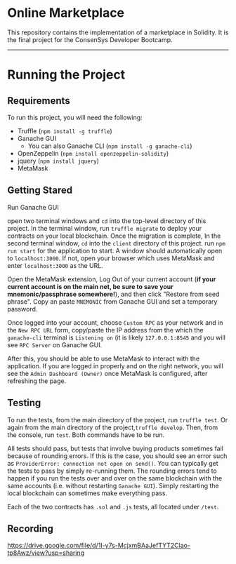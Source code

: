 # Online Marketplace

This repository contains the implementation of a marketplace in Solidity. 
It is the final project for the ConsenSys Developer Bootcamp. 

*** 

# Running the Project 

## Requirements 

To run this project, you will need the following:
- Truffle (`npm install -g truffle`)
- Ganache GUI
	- You can also Ganache CLI (`npm install -g ganache-cli`)
- OpenZeppelin (`npm install openzeppelin-solidity`)
- jquery (`npm install jquery`)
- MetaMask 

## Getting Stared 

Run Ganache GUI

open two terminal windows and `cd` into the top-level directory of this project.
In the terminal window, run `truffle migrate` to deploy your contracts on your local blockchain. 
Once the migration is complete, In the second terminal window, `cd` into the `client` directory of this project.
run `npm run start` for the application to start. A window should automatically open to `localhost:3000`. If not, open your browser which uses MetaMask and enter `localhost:3000` as the URL. 

Open the MetaMask extension, Log Out of your current account (**if your current account is on the main net, be sure to save your mnemonic/passphrase somewhere!**), and then click "Restore from seed phrase". Copy an paste `MNEMONIC` from Ganache GUI and set a temporary password. 

Once logged into your account, choose `Custom RPC` as your network and in the `New RPC URL` form, copy/paste the IP address from the which the `ganache-cli` terminal is `Listening on` (it is likely `127.0.0.1:8545` and you will see `RPC Server` on Ganache GUI. 

After this, you should be able to use MetaMask to interact with the application. If you are logged in properly and on the right network, you will see the `Admin Dashboard (Owner)` once MetaMask is configured, after refreshing the page.

## Testing 

To run the tests, from the main directory of the project, run `truffle test`.
Or again from the main directory of the project,`truffle develop`. Then, from the console, run `test`. Both commands have to be run. 

All tests should pass, but tests that involve buying products sometimes fail because of rounding errors. If this is the case, you should see an error such as `ProviderError: connection not open on send()`. You can typically get the tests to pass by simply re-running them. The rounding errors tend to happen if you run the tests over and over on the same blockchain with the same accounts (i.e. without restarting `Ganache GUI`). Simply restarting the local blockchain can sometimes make everything pass. 

Each of the two contracts has `.sol` and `.js` tests, all located under `/test`.

## Recording
https://drive.google.com/file/d/1I-y7s-McjxmBAaJefTYT2Clao-tp8Awz/view?usp=sharing



